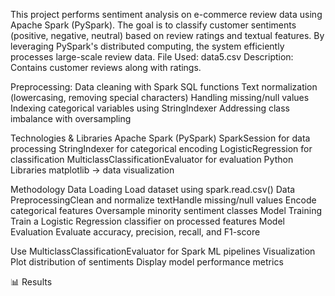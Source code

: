 This project performs sentiment analysis on e-commerce review data using Apache Spark (PySpark). The goal is to classify customer sentiments (positive, negative, neutral) based on review ratings and textual features. By leveraging PySpark's distributed computing, the system efficiently processes large-scale review data.
File Used: data5.csv
Description: Contains customer reviews along with ratings.

Preprocessing:
Data cleaning with Spark SQL functions
Text normalization (lowercasing, removing special characters)
Handling missing/null values
Indexing categorical variables using StringIndexer
Addressing class imbalance with oversampling

Technologies & Libraries
Apache Spark (PySpark)
SparkSession for data processing
StringIndexer for categorical encoding
LogisticRegression for classification
MulticlassClassificationEvaluator for evaluation
Python Libraries
matplotlib → data visualization

Methodology
Data Loading
Load dataset using spark.read.csv()
Data PreprocessingClean and normalize textHandle missing/null values
Encode categorical features
Oversample minority sentiment classes
Model Training
Train a Logistic Regression classifier on processed features
Model Evaluation
Evaluate accuracy, precision, recall, and F1-score

Use MulticlassClassificationEvaluator for Spark ML pipelines
Visualization
Plot distribution of sentiments
Display model performance metrics

📊 Results

